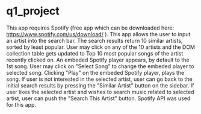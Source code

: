 # q1_project

This app requires Spotify (free app which can be downloaded here: https://www.spotify.com/us/download/ ). 
This app allows the user to input an artist into the search bar.
The search results return 10 similar artists, sorted by least popular. 
User may click on any of the 10 artists and the DOM collection table gets updated to Top 10 most popular songs of the artist recently clicked on. 
An embeded Spotify player appears, by default to the 1st song.
User may click on "Select Song" to change the embeded player to selected song.
Clicking "Play" on the embeded Spotify player, plays the song.
If user is not interested in the selected artist, user can go back to the initial search results by pressing the "Similar Artist" button on the sidebar.
If user likes the selected artist and wishes to search music related to selected artist, user can push the "Search This Artist" button. 
Spotify API was used for this app. 

